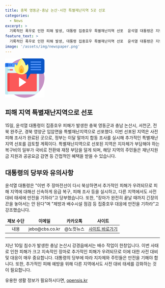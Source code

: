 ```yaml
---
title: 충북 영동군·충남 논산·서천 특별재난지역 5곳 선포
categories:
  - News
excerpt: >
  기록적인 폭우로 인한 피해 발생, 대통령 집중호우 특별재난지역 선포  윤석열 대통령은 지난 15일 대통령실을 통해 집중호우로 피해를 입은 지역을 특별재난지역으로 선포했다. 이에 대해 대통령은 피해 조사 완료된 지역 외에도 추가 조사를 통해 특별재난지역을 검토할 계획이라고 밝혔으며, 장마가 완전히 끝날 때까지 대비 태세를 유지해야 한다고 당부했다. 해당 지역 주민들은 국비로 인한 복구비 일부 지원과 간접적인 혜택을 받을 수 있게 된다.
feature_text: >
  기록적인 폭우로 인한 피해 발생, 대통령 집중호우 특별재난지역 선포  윤석열 대통령은 지난 15일 대통령실을 통해 집중호우로 피해를 입은 지역을 특별재난지역으로 선포했다. 이에 대해 대통령은 피해 조사 완료된 지역 외에도 추가 조사를 통해 특별재난지역을 검토할 계획이라고 밝혔으며, 장마가 완전히 끝날 때까지 대비 태세를 유지해야 한다고 당부했다. 해당 지역 주민들은 국비로 인한 복구비 일부 지원과 간접적인 혜택을 받을 수 있게 된다.
image: '/assets/img/newspaper.png'
---
```


<p><img src="/assets/img/news.png" alt="rentncar 속보" /></p>

<h2 data-ke-size="size26">피해 지역 특별재난지역으로 선포</h2>

<p data-ke-size="size16">15일, 윤석열 대통령이 집중호우 피해가 발생한 충북 영동군과 충남 논산시, 서천군, 전북 완주군, 경북 영양군 입암면을 특별재난지역으로 선포했다. 이번 선포된 지역은 사전 피해 조사가 완료된 곳으로, 정부는 이달 말까지 합동 조사를 실시해 추가적인 특별재난지역 선포를 검토할 계획이다. 특별재난지역으로 선포된 지역은 지자체가 부담해야 하는 복구비의 일부가 국비로 전환돼 재정 부담을 덜게 되며, 해당 지역의 주민들은 재난지원금 지원과 공공요금 감면 등 간접적인 혜택을 받을 수 있습니다.</p>

<h2 data-ke-size="size26">대통령의 당부와 유의사항</h2>

<p data-ke-size="size16">윤석열 대통령은 "이번 주 장마전선이 다시 북상하면서 추가적인 피해가 우려되므로 피해 지역에 대해선 신속하게 응급 복구, 피해 조사 등을 실시하고, 다른 지역에서도 사전 대비 태세에 만전을 기하라"고 당부했습니다. 또한, "장마가 완전히 끝날 때까지 긴장의 끈을 놓아서는 안 된다"며 "제방과 배수시설 점검 등 집중호우 대응에 만전을 기하라"고 강조했습니다.</p>

<table>
<thead>
<tr>
<td style="text-align: center; height: 17px;"><b>제보 수단</b></td>
<td style="text-align: center; height: 17px;"><b>이메일</b></td>
<td style="text-align: center; height: 17px;"><b>카카오톡</b></td>
<td style="text-align: center; height: 17px;"><b>사이트</b></td>
</tr>
</thead>
<tbody>
<tr>
<td style="text-align: center; height: 17px;">내용</td>
<td style="text-align: center; height: 17px;">jebo@cbs.co.kr</td>
<td style="text-align: center; height: 17px;">@노컷뉴스</td>
<td style="text-align: center; height: 17px;"><a href="https://url.kr/b71afn">사이트 바로가기</a></td>
</tr>
</tbody>
</table>

<hr>

<p data-ke-size="size16">지난 10일 침수가 발생한 충남 논산시 강경읍에서는 배수 작업이 한창입니다. 이번 사태로 인한 피해가 크고 지속적인 장마로 추가적인 피해가 우려되므로 이에 대한 사전 대비 및 대응이 매우 중요합니다. 대통령의 당부에 따라 지자체와 주민들은 만전을 기해야 합니다. 또한, 추가적인 피해 예방을 위해 다른 지역에서도 사전 대비 태세를 강화하는 것이 필요합니다.</p>
유용한 생활 정보가 필요하시다면, <a href="https://opensis.kr" rel="dofollow">opensis.kr</a>


